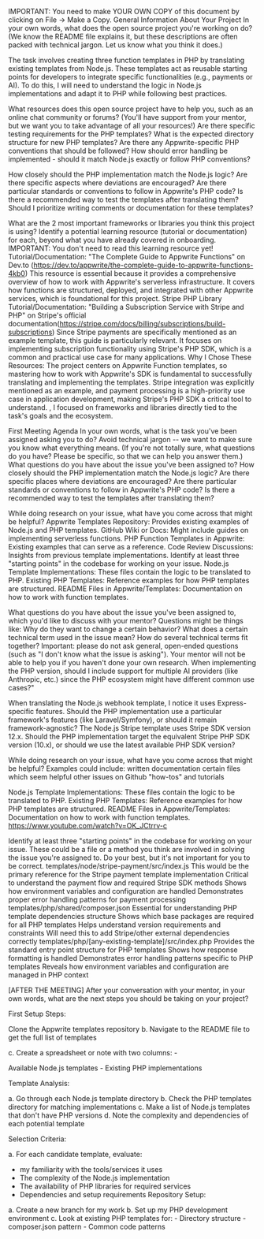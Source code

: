 IMPORTANT: You need to make YOUR OWN COPY of this document by clicking on File -> Make a Copy.
General Information About Your Project
In your own words, what does the open source project you're working on do? (We know the README file explains it, but these descriptions are often packed with technical jargon. Let us know what you think it does.)

The task involves creating three function templates in PHP by translating existing templates from Node.js. These templates act as reusable starting points for developers to integrate specific functionalities (e.g., payments or AI). To do this, I will need to understand the logic in Node.js implementations and adapt it to PHP while following best practices.

What resources does this open source project have to help you, such as an online chat community or forums? (You'll have support from your mentor, but we want you to take advantage of all your resources!)
Are there specific testing requirements for the PHP templates?
What is the expected directory structure for new PHP templates?
Are there any Appwrite-specific PHP conventions that should be followed?
How should error handling be implemented - should it match Node.js exactly or follow PHP conventions?

How closely should the PHP implementation match the Node.js logic? Are there specific aspects where deviations are encouraged?
Are there particular standards or conventions to follow in Appwrite's PHP code?
Is there a recommended way to test the templates after translating them?
Should I prioritize writing comments or documentation for these templates?


What are the 2 most important frameworks or libraries you think this project is using? Identify a potential learning resource (tutorial or documentation) for each, beyond what you have already covered in onboarding. IMPORTANT: You don't need to read this learning resource yet!
Tutorial/Documentation: "The Complete Guide to Appwrite Functions" on Dev.to (https://dev.to/appwrite/the-complete-guide-to-appwrite-functions-4kb0)
This resource is essential because it provides a comprehensive overview of how to work with Appwrite's serverless infrastructure. It covers how functions are structured, deployed, and integrated with other Appwrite services, which is foundational for this project.
Stripe PHP Library
Tutorial/Documentation: "Building a Subscription Service with Stripe and PHP" on Stripe's official documentation(https://stripe.com/docs/billing/subscriptions/build-subscriptions)
Since Stripe payments are specifically mentioned as an example template, this guide is particularly relevant. It focuses on implementing subscription functionality using Stripe's PHP SDK, which is a common and practical use case for many applications.
Why I Chose These Resources:
The project centers on Appwrite Function templates, so mastering how to work with Appwrite's SDK is fundamental to successfully translating and implementing the templates.
Stripe integration was explicitly mentioned as an example, and payment processing is a high-priority use case in application development, making Stripe's PHP SDK a critical tool to understand.
, I focused on frameworks and libraries directly tied to the task's goals and the ecosystem.



First Meeting Agenda
In your own words, what is the task you've been assigned asking you to do? Avoid technical jargon -- we want to make sure you know what everything means. (If you're not totally sure, what questions do you have? Please be specific, so that we can help you answer them.)
What questions do you have about the issue you've been assigned to?
How closely should the PHP implementation match the Node.js logic? Are there specific places where deviations are encouraged?
Are there particular standards or conventions to follow in Appwrite's PHP code?
Is there a recommended way to test the templates after translating them?

While doing research on your issue, what have you come across that might be helpful?
Appwrite Templates Repository: Provides existing examples of Node.js and PHP templates.
GitHub Wiki or Docs: Might include guides on implementing serverless functions.
PHP Function Templates in Appwrite: Existing examples that can serve as a reference.
Code Review Discussions: Insights from previous template implementations.
Identify at least three "starting points" in the codebase for working on your issue.
Node.js Template Implementations: These files contain the logic to be translated to PHP.
Existing PHP Templates: Reference examples for how PHP templates are structured.
README Files in Appwrite/Templates: Documentation on how to work with function templates.


What questions do you have about the issue you've been assigned to, which you'd like to discuss with your mentor? Questions might be things like:
Why do they want to change a certain behavior?
What does a certain technical term used in the issue mean?
How do several technical terms fit together?
 Important: please do not ask general, open-ended questions (such as "I don't know what the issue is asking"). Your mentor will not be able to help you if you haven't done your own research.
When implementing the PHP version, should I include support for multiple AI providers (like Anthropic, etc.) since the PHP ecosystem might have different common use cases?"

When translating the Node.js webhook template, I notice it uses Express-specific features. Should the PHP implementation use a particular framework's features (like Laravel/Symfony), or should it remain framework-agnostic?
The Node.js Stripe template uses Stripe SDK version 12.x. Should the PHP implementation target the equivalent Stripe PHP SDK version (10.x), or should we use the latest available PHP SDK version?

While doing research on your issue, what have you come across that might be helpful?
Examples could include:
written documentation
certain files which seem helpful
other issues on Github
"how-tos" and tutorials

Node.js Template Implementations: These files contain the logic to be translated to PHP.
Existing PHP Templates: Reference examples for how PHP templates are structured.
README Files in Appwrite/Templates: Documentation on how to work with function templates.
https://www.youtube.com/watch?v=OK_JCtrrv-c


Identify at least three "starting points" in the codebase for working on your issue. These could be a file or a method you think are involved in solving the issue you're assigned to. Do your best, but it's not important for you to be correct.
templates/node/stripe-payment/src/index.js
This would be the primary reference for the Stripe payment template implementation
Critical to understand the payment flow and required Stripe SDK methods
Shows how environment variables and configuration are handled
Demonstrates proper error handling patterns for payment processing
templates/php/shared/composer.json
Essential for understanding PHP template dependencies structure
Shows which base packages are required for all PHP templates
Helps understand version requirements and constraints
Will need this to add Stripe/other external dependencies correctly
templates/php/[any-existing-template]/src/index.php
Provides the standard entry point structure for PHP templates
Shows how response formatting is handled
Demonstrates error handling patterns specific to PHP templates
Reveals how environment variables and configuration are managed in PHP context


[AFTER THE MEETING] After your conversation with your mentor, in your own words, what are the next steps you should be taking on your project?

First Setup Steps: 

Clone the Appwrite templates repository 
b. Navigate to the README file to get the full list of templates 

c. Create a spreadsheet or note with two columns: - 

Available Node.js templates - Existing PHP implementations 

Template Analysis: 

a. Go through each Node.js template directory 
b. Check the PHP templates directory for matching implementations 
c. Make a list of Node.js templates that don't have PHP versions 
d. Note the complexity and dependencies of each potential template 

Selection Criteria: 

a. For each candidate template, evaluate: 

- my familiarity with the tools/services it uses 
- The complexity of the Node.js implementation 
- The availability of PHP libraries for required services 
- Dependencies and setup requirements Repository Setup: 

a. Create a new branch for my work 
b. Set up my PHP development environment 
c. Look at existing PHP templates for: - 
Directory structure - composer.json pattern - Common code patterns
